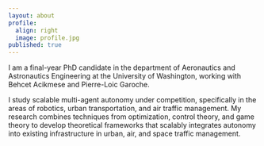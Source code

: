 ```yaml
---
layout: about
profile:
  align: right
  image: profile.jpg
published: true
---
```


I am a final-year PhD candidate in the department of Aeronautics and Astronautics Engineering at the University of Washington, working with Behcet Acikmese and Pierre-Loic Garoche. 

I study scalable multi-agent autonomy under competition, specifically in the areas of robotics, urban transportation, and air traffic management. My research combines techniques from optimization, control theory, and game theory to develop theoretical frameworks that scalably integrates autonomy into existing infrastructure in urban, air, and space traffic management.  

<!-- Apart from work, I love dabbling in TinyML i.e applying machine learning models to small devices with low power and memory requirements. This means that microcontrollers excite me and I love working in this applied AI field.I am currently running the [Scaledown](http://scaledown-team.github.io/) intiative. <br />
<br />
After work, I love travelling and on the weekends can usually find me cycling around this tiny island called Singapore and blog my journey [here](https://medium.com/@varchanaiyer139/cycling-adventures-in-singapore-912d1f809961) or follow me on [Strava](https://www.strava.com/athletes/88097637) -->

